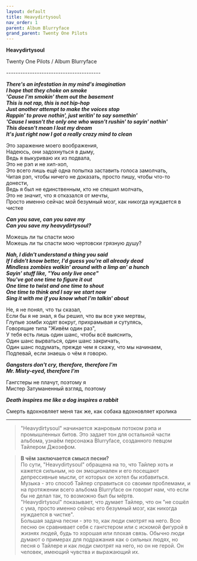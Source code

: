```yaml
---  
layout: default  
title: Heavydirtysoul  
nav_order: 1  
parent: Album Blurryface  
grand_parent: Twenty One Pilots    
---  
```


**Heavydirtysoul**
<p>
Twenty One Pilots / Album Blurryface
</p>  
----------------------------------------

**_There's an infestation in my mind's imagination  
I hope that they choke on smoke  
'Cause I'm smokin' them out the basement  
This is not rap, this is not hip-hop  
Just another attempt to make the voices stop  
Rappin' to prove nothin', just writin' to say somethin'  
'Cause I wasn't the only one who wasn't rushin' to sayin' nothin'  
This doesn't mean I lost my dream  
It's just right now I got a really crazy mind to clean_**  
    
Это заражение моего воображения,  
Надеюсь, они задохнуться в дыму,  
Ведь я выкуриваю их из подвала,  
Это не рэп и не хип-хоп,  
Это всего лишь ещё одна попытка заставить голоса замолчать,  
Читая рэп, чтобы ничего не доказать, просто пишу, чтобы что-то донести,  
Ведь я был не единственным, кто не спешил молчать,  
Это не значит, что я отказался от мечты,  
Просто именно сейчас мой безумный мозг, как никогда нуждается в чистке  

**_Can you save, can you save my  
Can you save my heavydirtysoul?_**  

Можешь ли ты спасти мою  
Можешь ли ты спасти мою чертовски грязную душу?  

**_Nah, I didn't understand a thing you said  
If I didn't know better, I'd guess you're all already dead  
Mindless zombies walkin' around with a limp an' a hunch  
Sayin' stuff like, "You only live once"  
You've got one time to figure it out  
One time to twist and one time to shout  
One time to think and I say we start now  
Sing it with me if you know what I'm talkin' about_**  

Не, я не понял, что ты сказал,  
Если бы я не знал, я бы решил, что вы все уже мертвы,  
Глупые зомби ходят вокруг, прихрамывая и сутулясь,  
Говорящие типа "Живём один раз",  
У тебя есть лишь один шанс, чтобы всё выяснить,  
Один шанс вырваться, один шанс закричать,  
Один шанс подумать, прежде чем я скажу, что мы начинаем,  
Подпевай, если знаешь о чём я говорю.  

**_Gangsters don't cry, therefore, therefore I'm  
Mr. Misty-eyed, therefore I'm_**  

Гангстеры не плачут, поэтому я  
Мистер Затуманенный взгляд, поэтому  

**_Death inspires me like a dog inspires a rabbit_**  

Cмерть вдохновляет меня так же, как собака вдохновляет кролика  

-------------------------------------

> "Heavydirtysoul" начинается жанровым потоком рэпа и промышленных битов. Это задает тон для остальной части альбома, узнаём персонажа Blurryface, созданного певцом Тайлером Джозефом.

> **В чём заключается смысл песни?**  
По сути, "Heavydirtysoul" обращена на то, что Тайлер хоть и кажется сильным, но он эмоционален и его посещают депрессивные мысли, от которых он хотел бы избавиться.  
Музыка - это способ Тайлер справиться со своими проблемами, и на протяжении всего альбома Blurryface он говорит нам, что если бы не делал так, то возможно был бы мёртв.  
"Heavydirtysoul" показывает, что думает Тайлер, что он "не сошёл с ума, просто именно сейчас его безумный мозг, как никогда нуждается в чистке".  
Большая задача песни - это то, как люди смотрят на него. Всю песню он сравнивает себя с гангстером или с искомой фигурой в жизнях людей, будь то хорошая или плохая связь. Обычно люди думают о примерах для подражания как о сильных людях, но песня о Тайлере и как люди смотрят на него, но он не герой. Он человек, имеющий чувства и выражающий их.
